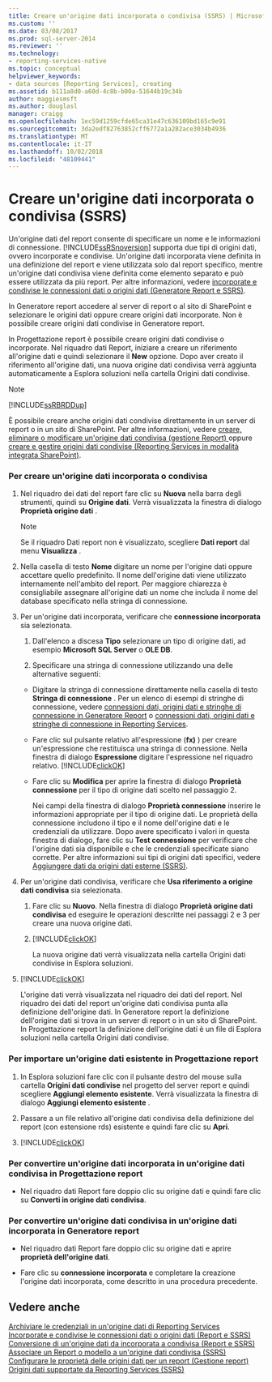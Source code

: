 ```yaml
---
title: Creare un'origine dati incorporata o condivisa (SSRS) | Microsoft Docs
ms.custom: ''
ms.date: 03/08/2017
ms.prod: sql-server-2014
ms.reviewer: ''
ms.technology:
- reporting-services-native
ms.topic: conceptual
helpviewer_keywords:
- data sources [Reporting Services], creating
ms.assetid: b111a8d0-a60d-4c8b-b00a-51644b19c34b
author: maggiesmsft
ms.author: douglasl
manager: craigg
ms.openlocfilehash: 1ec59d1259cfde65ca31e47c636109bd165c9e91
ms.sourcegitcommit: 3da2edf82763852cff6772a1a282ace3034b4936
ms.translationtype: MT
ms.contentlocale: it-IT
ms.lasthandoff: 10/02/2018
ms.locfileid: "48109441"
---
```

# <a name="create-an-embedded-or-shared-data-source-ssrs"></a>Creare un'origine dati incorporata o condivisa (SSRS)
  Un'origine dati del report consente di specificare un nome e le informazioni di connessione. [!INCLUDE[ssRSnoversion](../includes/ssrsnoversion-md.md)] supporta due tipi di origini dati, ovvero incorporate e condivise. Un'origine dati incorporata viene definita in una definizione del report e viene utilizzata solo dal report specifico, mentre un'origine dati condivisa viene definita come elemento separato e può essere utilizzata da più report. Per altre informazioni, vedere [incorporate e condivise le connessioni dati o origini dati &#40;Generatore Report e SSRS&#41;](../../2014/reporting-services/embedded-and-shared-data-connections-or-data-sources-report-builder-and-ssrs.md).  
  
 In Generatore report accedere al server di report o al sito di SharePoint e selezionare le origini dati oppure creare origini dati incorporate. Non è possibile creare origini dati condivise in Generatore report.  
  
 In Progettazione report è possibile creare origini dati condivise o incorporate. Nel riquadro dati Report, iniziare a creare un riferimento all'origine dati e quindi selezionare il **New** opzione. Dopo aver creato il riferimento all'origine dati, una nuova origine dati condivisa verrà aggiunta automaticamente a Esplora soluzioni nella cartella Origini dati condivise.  
  
> [!NOTE]  
>  [!INCLUDE[ssRBRDDup](../includes/ssrbrddup-md.md)]  
  
 È possibile creare anche origini dati condivise direttamente in un server di report o in un sito di SharePoint. Per altre informazioni, vedere [creare, eliminare o modificare un'origine dati condivisa &#40;gestione Report&#41; ](../../2014/reporting-services/create-delete-or-modify-a-shared-data-source-report-manager.md) oppure [creare e gestire origini dati condivise &#40;Reporting Services in modalità integrata SharePoint&#41;](../../2014/reporting-services/create-manage-shared-data-sources-reporting-services-sharepoint-integrated-mode.md).  
  
### <a name="to-create-an-embedded-or-shared-data-source"></a>Per creare un'origine dati incorporata o condivisa  
  
1.  Nel riquadro dei dati del report fare clic su **Nuova** nella barra degli strumenti, quindi su **Origine dati**. Verrà visualizzata la finestra di dialogo **Proprietà origine dati** .  
  
    > [!NOTE]  
    >  Se il riquadro Dati report non è visualizzato, scegliere **Dati report** dal menu **Visualizza** .  
  
2.  Nella casella di testo **Nome** digitare un nome per l'origine dati oppure accettare quello predefinito. Il nome dell'origine dati viene utilizzato internamente nell'ambito del report. Per maggiore chiarezza è consigliabile assegnare all'origine dati un nome che includa il nome del database specificato nella stringa di connessione.  
  
3.  Per un'origine dati incorporata, verificare che **connessione incorporata** sia selezionata.  
  
    1.  Dall'elenco a discesa **Tipo** selezionare un tipo di origine dati, ad esempio **Microsoft SQL Server** o **OLE DB**.  
  
    2.  Specificare una stringa di connessione utilizzando una delle alternative seguenti:  
  
    -   Digitare la stringa di connessione direttamente nella casella di testo **Stringa di connessione** . Per un elenco di esempi di stringhe di connessione, vedere [connessioni dati, origini dati e stringhe di connessione in Generatore Report](../../2014/reporting-services/data-connections-data-sources-and-connection-strings-in-report-builder.md) o [connessioni dati, origini dati e stringhe di connessione in Reporting Services](../../2014/reporting-services/data-connections-data-sources-and-connection-strings-in-reporting-services.md).  
  
    -   Fare clic sul pulsante relativo all'espressione (**fx)** ) per creare un'espressione che restituisca una stringa di connessione. Nella finestra di dialogo **Espressione** digitare l'espressione nel riquadro relativo. [!INCLUDE[clickOK](../includes/clickok-md.md)]  
  
    -   Fare clic su **Modifica** per aprire la finestra di dialogo **Proprietà connessione** per il tipo di origine dati scelto nel passaggio 2.  
  
         Nei campi della finestra di dialogo **Proprietà connessione** inserire le informazioni appropriate per il tipo di origine dati. Le proprietà della connessione includono il tipo e il nome dell'origine dati e le credenziali da utilizzare. Dopo avere specificato i valori in questa finestra di dialogo, fare clic su **Test connessione** per verificare che l'origine dati sia disponibile e che le credenziali specificate siano corrette. Per altre informazioni sui tipi di origini dati specifici, vedere [Aggiungere dati da origini dati esterne &#40;SSRS&#41;](report-data/add-data-from-external-data-sources-ssrs.md).  
  
4.  Per un'origine dati condivisa, verificare che **Usa riferimento a origine dati condivisa** sia selezionata.  
  
    1.  Fare clic su **Nuovo**. Nella finestra di dialogo **Proprietà origine dati condivisa** ed eseguire le operazioni descritte nei passaggi 2 e 3 per creare una nuova origine dati.  
  
    2.  [!INCLUDE[clickOK](../includes/clickok-md.md)]  
  
         La nuova origine dati verrà visualizzata nella cartella Origini dati condivise in Esplora soluzioni.  
  
5.  [!INCLUDE[clickOK](../includes/clickok-md.md)]  
  
     L'origine dati verrà visualizzata nel riquadro dei dati del report. Nel riquadro dei dati del report un'origine dati condivisa punta alla definizione dell'origine dati. In Generatore report la definizione dell'origine dati si trova in un server di report o in un sito di SharePoint. In Progettazione report la definizione dell'origine dati è un file di Esplora soluzioni nella cartella Origini dati condivise.  
  
### <a name="to-import-an-existing-data-source-in-report-designer"></a>Per importare un'origine dati esistente in Progettazione report  
  
1.  In Esplora soluzioni fare clic con il pulsante destro del mouse sulla cartella **Origini dati condivise** nel progetto del server report e quindi scegliere **Aggiungi elemento esistente**. Verrà visualizzata la finestra di dialogo **Aggiungi elemento esistente** .  
  
2.  Passare a un file relativo all'origine dati condivisa della definizione del report (con estensione rds) esistente e quindi fare clic su **Apri**.  
  
3.  [!INCLUDE[clickOK](../includes/clickok-md.md)]  
  
### <a name="to-convert-an-embedded-data-source-to-a-shared-data-source-in-report-designer"></a>Per convertire un'origine dati incorporata in un'origine dati condivisa in Progettazione report  
  
-   Nel riquadro dati Report fare doppio clic su origine dati e quindi fare clic su **Converti in origine dati condivisa**.  
  
### <a name="to-convert-a-shared-data-source-to-an-embedded-data-source-in-report-builder"></a>Per convertire un'origine dati condivisa in un'origine dati incorporata in Generatore report  
  
-   Nel riquadro dati Report fare doppio clic su origine dati e aprire **proprietà dell'origine dati**.  
  
-   Fare clic su **connessione incorporata** e completare la creazione l'origine dati incorporata, come descritto in una procedura precedente.  
  
## <a name="see-also"></a>Vedere anche  
 [Archiviare le credenziali in un'origine dati di Reporting Services](report-data/store-credentials-in-a-reporting-services-data-source.md)   
 [Incorporate e condivise le connessioni dati o origini dati &#40;Report e SSRS&#41;](../../2014/reporting-services/embedded-and-shared-data-connections-or-data-sources-report-builder-and-ssrs.md)   
 [Conversione di un'origine dati da incorporata a condivisa &#40;Report e SSRS&#41;](report-data/convert-data-sources-report-builder-and-ssrs.md)   
 [Associare un Report o modello a un'origine dati condivisa &#40;SSRS&#41;](report-data/bind-a-report-or-model-to-a-shared-data-source-ssrs.md)   
 [Configurare le proprietà delle origini dati per un report  &#40;Gestione report&#41;](report-data/configure-data-source-properties-for-a-report-report-manager.md)   
 [Origini dati supportate da Reporting Services &#40;SSRS&#41;](create-deploy-and-manage-mobile-and-paginated-reports.md)  
  
  
